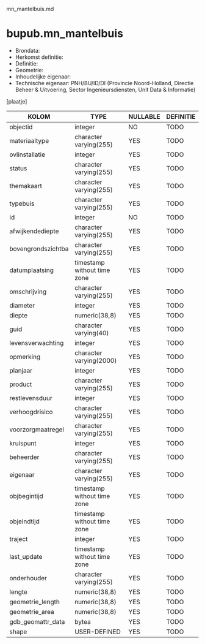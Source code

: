 mn_mantelbuis.md

# bupub.mn_mantelbuis


* Brondata: 
* Herkomst definitie: 
* Definitie: 
* Geometrie: 
* Inhoudelijke eigenaar: 
* Technische eigenaar: PNH/BU/ID/DI (Provincie Noord-Holland, Directie Beheer & Uitvoering, Sector Ingenieursdiensten, Unit Data & Informatie)

[plaatje]


|KOLOM                            |TYPE                       |NULLABLE|DEFINITIE|
|------                           |----                       |-----   |-----    |
|objectid                         |integer                    |NO      |TODO|
|materiaaltype                    |character varying(255)     |YES     |TODO|
|ovlinstallatie                   |integer                    |YES     |TODO|
|status                           |character varying(255)     |YES     |TODO|
|themakaart                       |character varying(255)     |YES     |TODO|
|typebuis                         |character varying(255)     |YES     |TODO|
|id                               |integer                    |NO      |TODO|
|afwijkendediepte                 |character varying(255)     |YES     |TODO|
|bovengrondszichtba               |character varying(255)     |YES     |TODO|
|datumplaatsing                   |timestamp without time zone|YES     |TODO|
|omschrijving                     |character varying(255)     |YES     |TODO|
|diameter                         |integer                    |YES     |TODO|
|diepte                           |numeric(38,8)              |YES     |TODO|
|guid                             |character varying(40)      |YES     |TODO|
|levensverwachting                |integer                    |YES     |TODO|
|opmerking                        |character varying(2000)    |YES     |TODO|
|planjaar                         |integer                    |YES     |TODO|
|product                          |character varying(255)     |YES     |TODO|
|restlevensduur                   |integer                    |YES     |TODO|
|verhoogdrisico                   |character varying(255)     |YES     |TODO|
|voorzorgmaatregel                |character varying(255)     |YES     |TODO|
|kruispunt                        |integer                    |YES     |TODO|
|beheerder                        |character varying(255)     |YES     |TODO|
|eigenaar                         |character varying(255)     |YES     |TODO|
|objbegintijd                     |timestamp without time zone|YES     |TODO|
|objeindtijd                      |timestamp without time zone|YES     |TODO|
|traject                          |integer                    |YES     |TODO|
|last_update                      |timestamp without time zone|YES     |TODO|
|onderhouder                      |character varying(255)     |YES     |TODO|
|lengte                           |numeric(38,8)              |YES     |TODO|
|geometrie_length                 |numeric(38,8)              |YES     |TODO|
|geometrie_area                   |numeric(38,8)              |YES     |TODO|
|gdb_geomattr_data                |bytea                      |YES     |TODO|
|shape                            |USER-DEFINED               |YES     |TODO|
